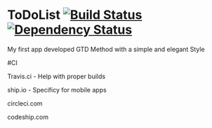 # ToDoList [![Build Status](https://travis-ci.org/Ryanm14/ToDoList.svg?branch=master)](https://travis-ci.org/Ryanm14/ToDoList) [![Dependency Status](https://www.versioneye.com/user/projects/55b6d7b9653762001a00115c/badge.svg?style=flat)](https://www.versioneye.com/user/projects/55b6d7b9653762001a00115c)
My first app developed GTD Method with a simple and elegant Style

#CI

Travis.ci - Help with proper builds

ship.io - Specificy for mobile apps

circleci.com 

codeship.com
